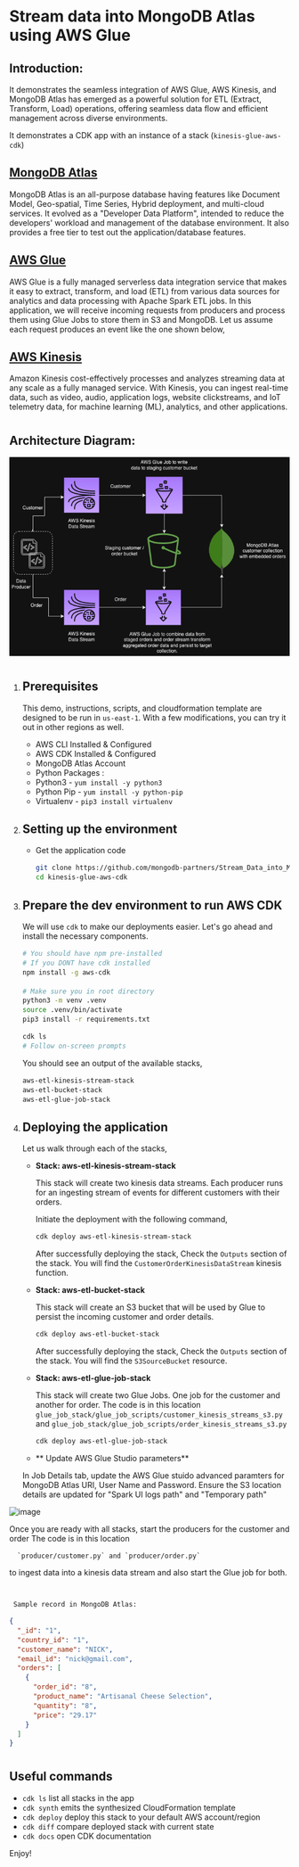 # Stream data into MongoDB Atlas using AWS Glue

## Introduction: 
It demonstrates the seamless integration of AWS Glue, AWS Kinesis, and MongoDB Atlas has emerged as a powerful solution for ETL (Extract, Transform, Load) operations, offering seamless data flow and efficient management across diverse environments.

It demonstrates a CDK app with an instance of a stack (`kinesis-glue-aws-cdk`)

## [MongoDB Atlas](https://www.mongodb.com/atlas) 
MongoDB Atlas is an all-purpose database having features like Document Model, Geo-spatial, Time Series, Hybrid deployment, and multi-cloud services.
It evolved as a "Developer Data Platform", intended to reduce the developers' workload  and management of the database environment.
It also provides a free tier to test out the application/database features.

## [AWS Glue](https://aws.amazon.com/glue/)

AWS Glue is a fully managed serverless data integration service that makes it easy to extract, transform, and load (ETL) from various data sources for analytics and data processing with Apache Spark ETL jobs. In this application, we will receive incoming requests from producers and process them using Glue Jobs to store them in S3 and MongoDB. Let us assume each request produces an event like the one shown below,

## [AWS Kinesis](https://aws.amazon.com/kinesis/)

Amazon Kinesis cost-effectively processes and analyzes streaming data at any scale as a fully managed service. With Kinesis, you can ingest real-time data, such as video, audio, application logs, website clickstreams, and IoT telemetry data, for machine learning (ML), analytics, and other applications.
#
## Architecture Diagram:

![AWS Glue Data Integration: Streaming ETL with AWS Glue](kinesis-glue-aws-cdk/images/aws_glue_mongo.png)

#

1.  ## Prerequisites

    This demo, instructions, scripts, and cloudformation template are designed to be run in `us-east-1`. With a few modifications, you can try it out in other regions as well.

    -  AWS CLI Installed & Configured 
    -  AWS CDK Installed & Configured
    -  MongoDB Atlas Account 
    -  Python Packages :
      - Python3 - `yum install -y python3`
      - Python Pip - `yum install -y python-pip`
      - Virtualenv - `pip3 install virtualenv`

1.  ## Setting up the environment

    - Get the application code

      ```bash
      git clone https://github.com/mongodb-partners/Stream_Data_into_MongoDB_AWS_Glue
      cd kinesis-glue-aws-cdk
      ```

1.  ## Prepare the dev environment to run AWS CDK

    We will use `cdk` to make our deployments easier. Let's go ahead and install the necessary components.

    ```bash
    # You should have npm pre-installed
    # If you DONT have cdk installed
    npm install -g aws-cdk

    # Make sure you in root directory
    python3 -m venv .venv
    source .venv/bin/activate
    pip3 install -r requirements.txt
    ```

    ```bash
    cdk ls
    # Follow on-screen prompts
    ```

    You should see an output of the available stacks,

    ```bash
    aws-etl-kinesis-stream-stack
    aws-etl-bucket-stack
    aws-etl-glue-job-stack
    ```

1.  ##  Deploying the application

    Let us walk through each of the stacks,

    - **Stack: aws-etl-kinesis-stream-stack**

      This stack will create two kinesis data streams. Each producer runs for an ingesting stream of events for different customers with their orders. 

      Initiate the deployment with the following command,

      ```bash
      cdk deploy aws-etl-kinesis-stream-stack
      ```

      After successfully deploying the stack, Check the `Outputs` section of the stack. You will find the `CustomerOrderKinesisDataStream` kinesis function.

    - **Stack: aws-etl-bucket-stack**

      This stack will create an S3 bucket that will be used by Glue to persist the incoming customer and order details.

      ```bash
      cdk deploy aws-etl-bucket-stack
      ```

      After successfully deploying the stack, Check the `Outputs` section of the stack. You will find the `S3SourceBucket` resource.

    - **Stack: aws-etl-glue-job-stack**

      This stack will create two Glue Jobs. One job for the customer and another for order. The code is in this location `glue_job_stack/glue_job_scripts/customer_kinesis_streams_s3.py` and `glue_job_stack/glue_job_scripts/order_kinesis_streams_s3.py`

      ```bash
      cdk deploy aws-etl-glue-job-stack
      ```

    - ** Update AWS Glue Studio parameters**

    In Job Details tab, update the AWS Glue stuido advanced paramters for MongoDB Atlas URI, User Name and Password. Ensure the S3 location details are updated for "Spark UI logs path"  and "Temporary path"

<img width="876" alt="image" src="https://github.com/mongodb-partners/Stream_Data_into_MongoDB_AWS_Glue/assets/101570105/00d918df-fd28-4506-909a-3f16723a6024">

    
Once you are ready with all stacks, start the producers for the customer and order The code is in this location

      `producer/customer.py` and `producer/order.py`
      
to ingest data into a kinesis data stream and also start the Glue job for both.



#

` Sample record in MongoDB Atlas:`

```json
{
  "_id": "1",
  "country_id": "1",
  "customer_name": "NICK",
  "email_id": "nick@gmail.com",
  "orders": [
    {
      "order_id": "8",
      "product_name": "Artisanal Cheese Selection",
      "quantity": "8",
      "price": "29.17"
    }
  ]
}
```
#

## Useful commands

 * `cdk ls`          list all stacks in the app
 * `cdk synth`       emits the synthesized CloudFormation template
 * `cdk deploy`      deploy this stack to your default AWS account/region
 * `cdk diff`        compare deployed stack with current state
 * `cdk docs`        open CDK documentation

Enjoy!
